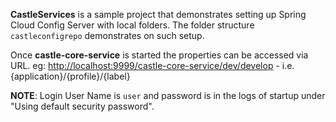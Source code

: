 **CastleServices** is a sample project that demonstrates setting up Spring Cloud Config Server with local folders. The folder structure `castleconfigrepo` demonstrates on such setup. 

Once **castle-core-service** is started the properties can be accessed via URL.  eg:
[http://localhost:9999/castle-core-service/dev/develop](http://localhost:9999/castle-core-service/dev/develop) - i.e. {application}/{profile}/{label} 

**NOTE**: Login User Name is `user` and password is in the logs of startup under  "Using default security password". 
    
